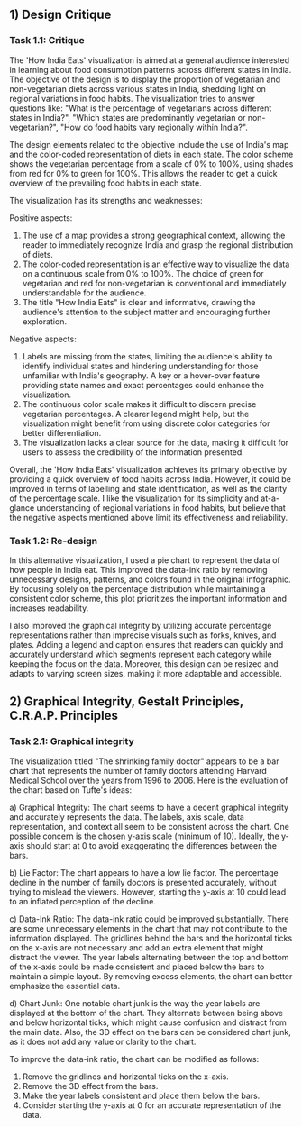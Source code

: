 ## 1) Design Critique 
### Task 1.1: Critique

The 'How India Eats' visualization is aimed at a general audience interested in learning about food consumption patterns across different states in India. The objective of the design is to display the proportion of vegetarian and non-vegetarian diets across various states in India, shedding light on regional variations in food habits. The visualization tries to answer questions like: "What is the percentage of vegetarians across different states in India?", "Which states are predominantly vegetarian or non-vegetarian?", "How do food habits vary regionally within India?".

The design elements related to the objective include the use of India's map and the color-coded representation of diets in each state. The color scheme shows the vegetarian percentage from a scale of 0% to 100%, using shades from red for 0% to green for 100%. This allows the reader to get a quick overview of the prevailing food habits in each state.

The visualization has its strengths and weaknesses:

Positive aspects:
1. The use of a map provides a strong geographical context, allowing the reader to immediately recognize India and grasp the regional distribution of diets.
2. The color-coded representation is an effective way to visualize the data on a continuous scale from 0% to 100%. The choice of green for vegetarian and red for non-vegetarian is conventional and immediately understandable for the audience.
3. The title "How India Eats" is clear and informative, drawing the audience's attention to the subject matter and encouraging further exploration.

Negative aspects:
1. Labels are missing from the states, limiting the audience's ability to identify individual states and hindering understanding for those unfamiliar with India's geography. A key or a hover-over feature providing state names and exact percentages could enhance the visualization.
2. The continuous color scale makes it difficult to discern precise vegetarian percentages. A clearer legend might help, but the visualization might benefit from using discrete color categories for better differentiation.
3. The visualization lacks a clear source for the data, making it difficult for users to assess the credibility of the information presented.

Overall, the 'How India Eats' visualization achieves its primary objective by providing a quick overview of food habits across India. However, it could be improved in terms of labelling and state identification, as well as the clarity of the percentage scale. I like the visualization for its simplicity and at-a-glance understanding of regional variations in food habits, but believe that the negative aspects mentioned above limit its effectiveness and reliability.

### Task 1.2: Re-design
In this alternative visualization, I used a pie chart to represent the data of how people in India eat. This improved the data-ink ratio by removing unnecessary designs, patterns, and colors found in the original infographic. By focusing solely on the percentage distribution while maintaining a consistent color scheme, this plot prioritizes the important information and increases readability.

I also improved the graphical integrity by utilizing accurate percentage representations rather than imprecise visuals such as forks, knives, and plates. Adding a legend and caption ensures that readers can quickly and accurately understand which segments represent each category while keeping the focus on the data. Moreover, this design can be resized and adapts to varying screen sizes, making it more adaptable and accessible.

## 2) Graphical Integrity, Gestalt Principles, C.R.A.P. Principles 

### Task 2.1: Graphical integrity

The visualization titled "The shrinking family doctor" appears to be a bar chart that represents the number of family doctors attending Harvard Medical School over the years from 1996 to 2006. Here is the evaluation of the chart based on Tufte's ideas:

a) Graphical Integrity: The chart seems to have a decent graphical integrity and accurately represents the data. The labels, axis scale, data representation, and context all seem to be consistent across the chart. One possible concern is the chosen y-axis scale (minimum of 10). Ideally, the y-axis should start at 0 to avoid exaggerating the differences between the bars.

b) Lie Factor: The chart appears to have a low lie factor. The percentage decline in the number of family doctors is presented accurately, without trying to mislead the viewers. However, starting the y-axis at 10 could lead to an inflated perception of the decline.

c) Data-Ink Ratio: The data-ink ratio could be improved substantially. There are some unnecessary elements in the chart that may not contribute to the information displayed. The gridlines behind the bars and the horizontal ticks on the x-axis are not necessary and add an extra element that might distract the viewer. The year labels alternating between the top and bottom of the x-axis could be made consistent and placed below the bars to maintain a simple layout. By removing excess elements, the chart can better emphasize the essential data.

d) Chart Junk: One notable chart junk is the way the year labels are displayed at the bottom of the chart. They alternate between being above and below horizontal ticks, which might cause confusion and distract from the main data. Also, the 3D effect on the bars can be considered chart junk, as it does not add any value or clarity to the chart.

To improve the data-ink ratio, the chart can be modified as follows:

1. Remove the gridlines and horizontal ticks on the x-axis.
2. Remove the 3D effect from the bars.
3. Make the year labels consistent and place them below the bars.
4. Consider starting the y-axis at 0 for an accurate representation of the data.

